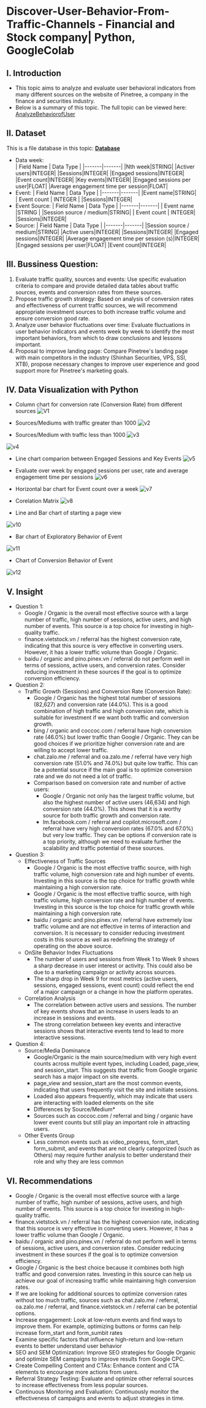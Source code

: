 # Discover-User-Behavior-From-Traffic-Channels - Financial and Stock company| Python, GoogleColab
## I. Introduction
- This topic aims to analyze and evaluate user behavioral indicators from many different sources on the website of Pinetree, a company in the finance and securities industry.
- Below is a summary of this topic. The full topic can be viewed here: [AnalyzeBehaviorofUser](https://colab.research.google.com/drive/1hoBLNEbMmeCC7Bn7T6aY1MfhFxybfR7z?usp=sharing)
## II. Dataset
This is a file database in this topic: **[Database](https://drive.google.com/drive/u/0/folders/10AzT_ChQJtBifj3tyD_RJ32yAMabFv7G)**

- Data week: <br>
    | Field Name | Data Type |
    |-------|-------|
    |Nth week|STRING|
    |Activer users|INTEGER|
    |Sessions|INTEGER|
    |Engaged sessions|INTEGER|
    |Event count|INTEGER|
    |Key events|INTEGER|
    |Engaged sessions per user|FLOAT|
    |Average engagement time per session|FLOAT|
- Event:
    | Field Name | Data Type |
    |-------|-------|
    |Event name|STRING|
    | Event count | INTEGER |
    |Sessions|INTEGER|
- Event Source:
    | Field Name | Data Type |
    |-------|-------|
    | Event name |STRING |
    |Session source / medium|STRING|
    | Event count | INTEGER|
    |Sessions|INTEGER|
- Source:
    | Field Name | Data Type |
    |-------|-------|
    |Session source / medium|STRING|
    |Active users|INTEGER|
    |Sessions|INTEGER|
    |Engaged sessions|INTEGER|
    |Average engagement time per session (s)|INTEGER|
    |Engaged sessions per user|FLOAT|
    |Event count|INTEGER| 
## III. Bussiness Question:

1. Evaluate traffic quality, sources and events: Use specific evaluation criteria to compare and provide detailed data tables about traffic sources, events and conversion rates from these sources.
2. Propose traffic growth strategy: Based on analysis of conversion rates and effectiveness of current traffic sources, we will recommend appropriate investment sources to both increase traffic volume and ensure conversion good rate.
3. Analyze user behavior fluctuations over time: Evaluate fluctuations in user behavior indicators and events week by week to identify the most important behaviors, from which to draw conclusions and lessons important.
4. Proposal to improve landing page: Compare Pinetree's landing page with main competitors in the industry (Shinhan Securities, VPS, SSI, XTB), propose necessary changes to improve user experience and good support more for Pinetree's marketing goals.

## IV. Data Visualization with Python
- Column chart for conversion rate (Conversion Rate) from different sources
![V1](https://github.com/user-attachments/assets/54aad7e3-2fca-4aa5-9d2e-fc94fc3dc2bf)

- Sources/Mediums with traffic greater than 1000
![v2](https://github.com/user-attachments/assets/1000449d-5def-480d-8b9c-01cd7d194a04)

- Sources/Medium with traffic less than 1000
![v3](https://github.com/user-attachments/assets/8de602c3-ed56-49ac-955c-0d2000c8978c)

![v4](https://github.com/user-attachments/assets/ffdbb7a6-ac7b-45d6-bd77-7c957d1bec07)

- Line chart comparion between Engaged Sessions and Key Events
![v5](https://github.com/user-attachments/assets/4aedc902-18c3-4b3d-a262-8c2282176430)

- Evaluate over week by engaged sessions per user, rate and average engagement time per sessions
![v6](https://github.com/user-attachments/assets/27dceaae-aff4-4f06-bf32-daac6363deb8)
- Horizontal bar chart for Event count over a week
![v7](https://github.com/user-attachments/assets/63061f0f-6fcf-4a88-9e70-f65a3b58a644)


- Corelation Matrix
![v8](https://github.com/user-attachments/assets/ab7c8d2d-56eb-453f-b241-57663c3390b1)

- Line and Bar chart of starting a page view

![v10](https://github.com/user-attachments/assets/5bf31290-bddf-4f9a-b03c-7ac68128435c)

- Bar chart of Exploratory Behavior of Event


![v11](https://github.com/user-attachments/assets/9adb27ba-86d6-47c9-bf82-57356ccc5bbb)


- Chart of Conversion Behavior of Event

![v12](https://github.com/user-attachments/assets/4b75fa2b-9c50-46f7-84eb-8c364d0cfc46)

## V. Insight
- Question 1:
    - Google / Organic is the overall most effective source with a large number of traffic, high number of sessions, active users, and high number of events. This source is a top choice for investing in high-quality traffic.
    - finance.vietstock.vn / referral has the highest conversion rate, indicating that this source is very effective in converting users. However, it has a lower traffic volume than Google / Organic.
    - baidu / organic and pino.pinex.vn / referral do not perform well in terms of sessions, active users, and conversion rates. Consider reducing investment in these sources if the goal is to optimize conversion efficiency.
- Question 2:
    - Traffic Growth (Sessions) and Conversion Rate (Conversion Rate):
        - Google / Organic has the highest total number of sessions (82,627) and conversion rate (44.0%). This is a good combination of high traffic and high conversion rate, which is suitable for investment if we want both traffic and conversion growth.
        - bing / organic and coccoc.com / referral have high conversion rate (46.0%) but lower traffic than Google / Organic. They can be good choices if we prioritize higher conversion rate and are willing to accept lower traffic.
        - chat.zalo.me / referral and oa.zalo.me / referral have very high conversion rate (51.0% and 74.0%) but quite low traffic. This can be a potential source if the main goal is to optimize conversion rate and we do not need a lot of traffic.
      - Comparison based on conversion rate and number of active users:
          - Google / Organic not only has the largest traffic volume, but also the highest number of active users (46,634) and high conversion rate (44.0%). This shows that it is a worthy source for both traffic growth and conversion rate.
          - lm.facebook.com / referral and copilot.microsoft.com / referral have very high conversion rates (67.0% and 67.0%) but very low traffic. They can be options if conversion rate is a top priority, although we need to evaluate further the scalability and traffic potential of these sources.
- Question 3:
    - Effectiveness of Traffic Sources
        - Google / Organic is the most effective traffic source, with high traffic volume, high conversion rate and high number of events. Investing in this source is the top choice for traffic growth while maintaining a high conversion rate.
        - Google / Organic is the most effective traffic source, with high traffic volume, high conversion rate and high number of events. Investing in this source is the top choice for traffic growth while maintaining a high conversion rate.
        - baidu / organic and pino.pinex.vn / referral have extremely low traffic volume and are not effective in terms of interaction and conversion. It is necessary to consider reducing investment costs in this source as well as redefining the strategy of operating on the above source.
    - OnSite Behavior Index Fluctuations
        -  The number of users and sessions from Week 1 to Week 9 shows a sharp decrease in user interest or activity. This could also be due to a marketing campaign or activity across sources.
        -  The sharp drop in Week 9 for most metrics (active users, sessions, engaged sessions, event count) could reflect the end of a major campaign or a change in how the platform operates.
    - Correlation Analysis
        -  The correlation between active users and sessions. The number of key events shows that an increase in users leads to an increase in sessions and events.
        -  The strong correlation between key events and interactive sessions shows that interactive events tend to lead to more interactive sessions.
- Question 4:
    -  Source/Media Dominance
        -  Google/Organic is the main source/medium with very high event counts across multiple event types, including Loaded, page_view, and session_start. This suggests that traffic from Google organic search has a major impact on site events.
        -  page_view and session_start are the most common events, indicating that users frequently visit the site and initiate sessions.
        -  Loaded also appears frequently, which may indicate that users are interacting with loaded elements on the site
        -  Differences by Source/Medium*
        -  Sources such as coccoc.com / referral and bing / organic have lower event counts but still play an important role in attracting users.
    -  Other Events Group
        -  Less common events such as video_progress, form_start, form_submit, and events that are not clearly categorized (such as Others) may require further analysis to better understand their role and why they are less common
## VI. Recommendations
- Google / Organic is the overall most effective source with a large number of traffic, high number of sessions, active users, and high number of events. This source is a top choice for investing in high-quality traffic.
- finance.vietstock.vn / referral has the highest conversion rate, indicating that this source is very effective in converting users. However, it has a lower traffic volume than Google / Organic.
- baidu / organic and pino.pinex.vn / referral do not perform well in terms of sessions, active users, and conversion rates. Consider reducing investment in these sources if the goal is to optimize conversion efficiency.
- Google / Organic is the best choice because it combines both high traffic and good conversion rates. Investing in this source can help us achieve our goal of increasing traffic while maintaining high conversion rates.
- If we are looking for additional sources to optimize conversion rates without too much traffic, sources such as chat.zalo.me / referral, oa.zalo.me / referral, and finance.vietstock.vn / referral can be potential options.
- Increase engagement: Look at low-return events and find ways to improve them. For example, optimizing buttons or forms can help increase form_start and form_sumbit rates
- Examine specific factors that influence high-return and low-return events to better understand user behavior
- SEO and SEM Optimization: Improve SEO strategies for Google Organic and optimize SEM campaigns to improve results from Google CPC.
- Create Compelling Content and CTAs: Enhance content and CTA elements to encourage more actions from users.
- Referral Strategy Testing: Evaluate and optimize other referral sources to increase effectiveness from less popular sources.
- Continuous Monitoring and Evaluation: Continuously monitor the effectiveness of campaigns and events to adjust strategies in time.
